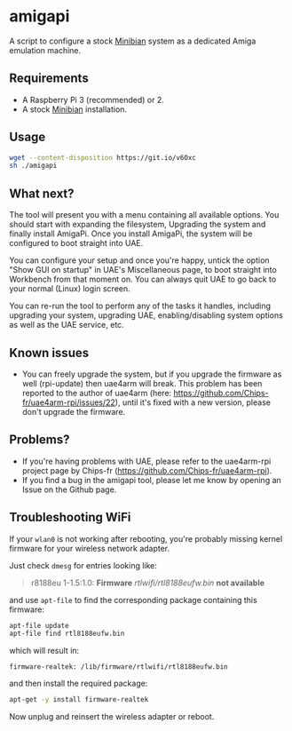 # amigapi
A script to configure a stock [Minibian](https://minibianpi.wordpress.com/) system as a dedicated Amiga emulation machine.

Requirements
------------
- A Raspberry Pi 3 (recommended) or 2.
- A stock [Minibian](https://minibianpi.wordpress.com/) installation.

Usage
-----

~~~ bash
wget --content-disposition https://git.io/v6Oxc
sh ./amigapi
~~~

What next?
----------
The tool will present you with a menu containing all available options.
You should start with expanding the filesystem, Upgrading the system and finally install AmigaPi.
Once you install AmigaPi, the system will be configured to boot straight into UAE.

You can configure your setup and once you're happy, untick the option "Show GUI on startup" in UAE's Miscellaneous page, to boot straight into Workbench from that moment on.
You can always quit UAE to go back to your normal (Linux) login screen.

You can re-run the tool to perform any of the tasks it handles, including upgrading your system, upgrading UAE, enabling/disabling system options as well as the UAE service, etc.

Known issues
------------
- You can freely upgrade the system, but if you upgrade the firmware as well (rpi-update) then uae4arm will break. This problem has been reported to the author of uae4arm (here: https://github.com/Chips-fr/uae4arm-rpi/issues/22), until it's fixed with a new version, please don't upgrade the firmware.

Problems?
---------
- If you're having problems with UAE, please refer to the uae4arm-rpi project page by Chips-fr (https://github.com/Chips-fr/uae4arm-rpi).
- If you find a bug in the amigapi tool, please let me know by opening an Issue on the Github page.

Troubleshooting WiFi
--------------------
If your `wlan0` is not working after rebooting, you're probably missing kernel
firmware for your wireless network adapter.

Just check `dmesg` for entries looking like:

> r8188eu 1-1.5:1.0: **Firmware** _rtlwifi/rtl8188eufw.bin_ **not available**


and use `apt-file` to find the corresponding package containing this firmware:

~~~~ bash
apt-file update
apt-file find rtl8188eufw.bin
~~~~


which will result in:

~~~~ shell
firmware-realtek: /lib/firmware/rtlwifi/rtl8188eufw.bin
~~~~


and then install the required package:

~~~~ bash
apt-get -y install firmware-realtek
~~~~


Now unplug and reinsert the wireless adapter or reboot.
